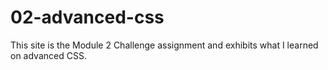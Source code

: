 # 02-advanced-css
This site is the Module 2 Challenge assignment and exhibits what I learned on advanced CSS. 
